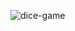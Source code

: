 

![dice-game](https://github.com/pulkitgupta01/dice-game/assets/56131074/db9644c5-9688-40a5-90ad-dfb5b814bebe)



